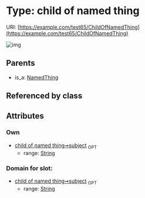 
# Type: child of named thing




URI: [https://example.com/test65/ChildOfNamedThing](https://example.com/test65/ChildOfNamedThing)


![img](http://yuml.me/diagram/nofunky;dir:TB/class/\[NamedThing]^-\[ChildOfNamedThing&#124;subject:string%20%3F])

## Parents

 *  is_a: [NamedThing](NamedThing.md)

## Referenced by class


## Attributes


### Own

 * [child of named thing➞subject](child_of_named_thing_subject.md)  <sub>OPT</sub>
    * range: [String](types/String.md)

### Domain for slot:

 * [child of named thing➞subject](child_of_named_thing_subject.md)  <sub>OPT</sub>
    * range: [String](types/String.md)

